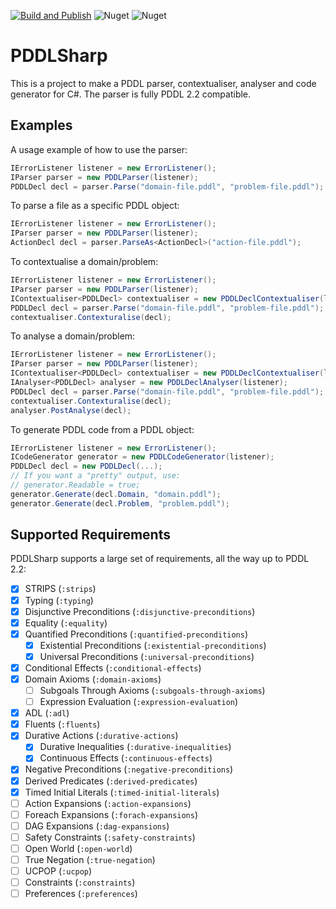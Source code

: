 
[![Build and Publish](https://github.com/kris701/PDDLSharp/actions/workflows/dotnet-desktop.yml/badge.svg)](https://github.com/kris701/PDDLSharp/actions/workflows/dotnet-desktop.yml)
![Nuget](https://img.shields.io/nuget/v/PDDLSharp)
![Nuget](https://img.shields.io/nuget/dt/PDDLSharp)

# PDDLSharp

This is a project to make a PDDL parser, contextualiser, analyser and code generator for C#. 
The parser is fully PDDL 2.2 compatible.

## Examples
A usage example of how to use the parser:
```csharp
IErrorListener listener = new ErrorListener();
IParser parser = new PDDLParser(listener);
PDDLDecl decl = parser.Parse("domain-file.pddl", "problem-file.pddl");
```

To parse a file as a specific PDDL object:
```csharp
IErrorListener listener = new ErrorListener();
IParser parser = new PDDLParser(listener);
ActionDecl decl = parser.ParseAs<ActionDecl>("action-file.pddl");
```

To contextualise a domain/problem:
```csharp
IErrorListener listener = new ErrorListener();
IParser parser = new PDDLParser(listener);
IContextualiser<PDDLDecl> contextualiser = new PDDLDeclContextualiser(listener);
PDDLDecl decl = parser.Parse("domain-file.pddl", "problem-file.pddl");
contextualiser.Contexturalise(decl);
```

To analyse a domain/problem:
```csharp
IErrorListener listener = new ErrorListener();
IParser parser = new PDDLParser(listener);
IContextualiser<PDDLDecl> contextualiser = new PDDLDeclContextualiser(listener);
IAnalyser<PDDLDecl> analyser = new PDDLDeclAnalyser(listener);
PDDLDecl decl = parser.Parse("domain-file.pddl", "problem-file.pddl");
contextualiser.Contexturalise(decl);
analyser.PostAnalyse(decl);
```

To generate PDDL code from a PDDL object:
```csharp
IErrorListener listener = new ErrorListener();
ICodeGenerator generator = new PDDLCodeGenerator(listener);
PDDLDecl decl = new PDDLDecl(...);
// If you want a "pretty" output, use:
// generator.Readable = true;
generator.Generate(decl.Domain, "domain.pddl");
generator.Generate(decl.Problem, "problem.pddl");
```

## Supported Requirements
PDDLSharp supports a large set of requirements, all the way up to PDDL 2.2:

- [x] STRIPS (`:strips`)
- [x] Typing (`:typing`)
- [x] Disjunctive Preconditions (`:disjunctive-preconditions`)
- [x] Equality (`:equality`)
- [x] Quantified Preconditions (`:quantified-preconditions`)
    - [x] Existential Preconditions (`:existential-preconditions`)
    - [x] Universal Preconditions (`:universal-preconditions`)
- [X] Conditional Effects (`:conditional-effects`)
- [X] Domain Axioms (`:domain-axioms`)
    - [ ] Subgoals Through Axioms (`:subgoals-through-axioms`)
    - [ ] Expression Evaluation (`:expression-evaluation`)
- [X] ADL (`:adl`)
- [X] Fluents (`:fluents`)
- [X] Durative Actions (`:durative-actions`)
    - [X] Durative Inequalities (`:durative-inequalities`)
    - [X] Continuous Effects (`:continuous-effects`)
- [X] Negative Preconditions (`:negative-preconditions`)
- [X] Derived Predicates (`:derived-predicates`)
- [X] Timed Initial Literals (`:timed-initial-literals`)
- [ ] Action Expansions (`:action-expansions`)
- [ ] Foreach Expansions (`:forach-expansions`)
- [ ] DAG Expansions (`:dag-expansions`)
- [ ] Safety Constraints (`:safety-constraints`)
- [ ] Open World (`:open-world`)
- [ ] True Negation (`:true-negation`)
- [ ] UCPOP (`:ucpop`)
- [ ] Constraints (`:constraints`)
- [ ] Preferences (`:preferences`)